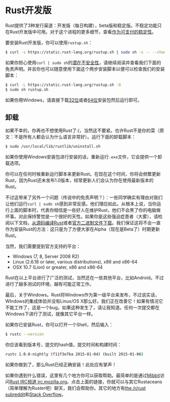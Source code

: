# Rust开发版
Rust提供了3种发行渠道：开发版（每日构建），beta版和稳定版。不稳定功能只在Rust开发版中可用。对于这个进程的更多细节，查看[作为可支付的稳定性](http://blog.rust-lang.org/2014/10/30/Stability.html)。

要安装Rust开发版，你可以使用`rustup.sh`：

```bash
$ curl -s https://static.rust-lang.org/rustup.sh | sudo sh -s -- --channel=nightly
```

如果你担心使用`curl | sudo sh`的[潜在不安全性](http://curlpipesh.tumblr.com)，请继续阅读并查看我们下面的免责声明。并且你也可以随意使用下面这个两步安装脚本以便可以检查我们的安装脚本：

```bash
$ curl -L https://static.rust-lang.org/rustup.sh -O
$ sudo sh rustup.sh
```

如果你用Windows，请直接下载[32位](https://static.rust-lang.org/dist/rust-nightly-i686-pc-windows-gnu.exe)或者[64位](https://static.rust-lang.org/dist/rust-nightly-x86_64-pc-windows-gnu.exe)安装包然后运行即可。

## 卸载


如果不幸的，你再也不想使用Rust了:(，当然这不要紧。也许Rust不是你的菜（原文：不是所有人都会认为什么语言非常好）。运行下面的卸载脚本：

```bash
$ sudo /usr/local/lib/rustlib/uninstall.sh
```

如果你使用Windows安装包进行安装的话，重新运行`.exe`文件，它会提供一个卸载选项。

你可以在任何时候重新运行脚本来更新Rust。在现在这个时间，你将会频繁更新Rust，因为Rust还未发布1.0版本，经常更新人们会认为你在使用最新版本的Rust。

不过这带来了另外一个问题（传说中的免责声明？）：一些同学确实有理由对我们让他们运行`curl | sudo sh`感到非常反感。他们理应如此。从根本上说，当你运行上面的脚本时，代表你相信是一些好人在维护Rust，他们不会黑了你的电脑做坏事。对此保持警觉是一个很好的天性。如果你是这些强迫症患者（大雾），请检阅以下文档，[从源码编译Rust](https://github.com/rust-lang/rust#building-from-source)或者[官方二进制文件下载](http://www.rust-lang.org/install.html)。我们保证这将不会一直作为安装Rust的方法：这只是为了方便大家在Alpha（现在是Beta了）时期更新Rust。

当然，我们需要提到官方支持的平台：

* Windows (7, 8, Server 2008 R2)
* Linux (2.6.18 or later, various distributions), x86 and x86-64
* OSX 10.7 (Lion) or greater, x86 and x86-64

Rust在以上平台进行了广泛的测试，当然还在一些其他平台，比如Android。不过进行了越多测试的环境，越有可能正常工作。

最后，关于Windows。Rust将Windows作为第一级平台来发布，不过说实话，WIndows的集成体验并没有Linux/OS X那么好。我们正在改善它！如果有情况它不能工作了，这是一个bug。如果这种发生了，请让我知道。任何一次提交都在Windows下进行了测试，就像其它平台一样。

如果你已安装Rust，你可以打开一个Shell，然后输入：

```bash
$ rustc --version
```

你应该看到版本号，提交的hash值，提交时间和构建时间：

```bash
rustc 1.0.0-nightly (f11f3e7ba 2015-01-04) (built 2015-01-06)
```

如果你做到了，那么Rust已经正确安装！此处应有掌声！

如果你遇到什么错误，这里有几个地方你可以获取帮助。最简单的是通过[Mibbit](http://chat.mibbit.com/?server=irc.mozilla.org&channel=%23rust)访问[Rust IRC频道 irc.mozilla.org](irc://irc.mozilla.org/#rust)。点击上面的链接，你就可以与其它Rustaceans（简单理解为Ruster吧）聊天，我们会帮助你。其它的地方有[the /r/rust subreddit](http://www.reddit.com/r/rust)和[Stack Overflow](http://stackoverflow.com/questions/tagged/rust)。
